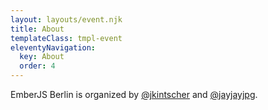 ```yaml
---
layout: layouts/event.njk
title: About
templateClass: tmpl-event
eleventyNavigation:
  key: About
  order: 4
---
```


EmberJS Berlin is organized by [@jkintscher](https://twitter.com/jkintscher) and [@jayjayjpg](https://twitter.com/jayjayjpg).
